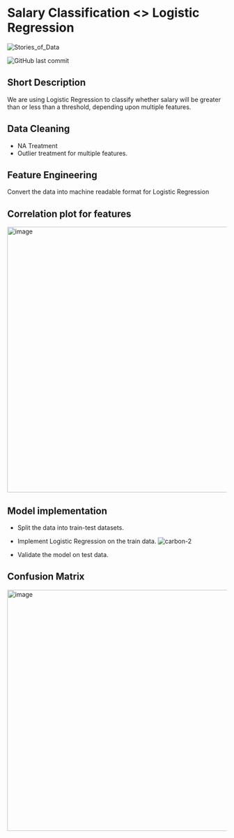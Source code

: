 # Salary Classification <> Logistic Regression

![Stories_of_Data](https://user-images.githubusercontent.com/114144676/193320488-d446e276-ff38-4c43-a747-23f95667f8ef.png)

![GitHub last commit](https://img.shields.io/github/last-commit/story-of-data/salary-classification-logistic-regression)


## Short Description

We are using Logistic Regression to classify whether salary will be greater than or less than a threshold, depending upon multiple features.

## Data Cleaning

 - NA Treatment
 - Outlier treatment for multiple features.
 
## Feature Engineering

Convert the data into machine readable format for Logistic Regression

## Correlation plot for features

<img width="608" alt="image" src="https://user-images.githubusercontent.com/114144676/193321159-236d9f11-012d-4441-a173-935304488324.png">

## Model implementation

- Split the data into train-test datasets.
- Implement Logistic Regression on the train data.
![carbon-2](https://user-images.githubusercontent.com/114144676/193324249-320aef72-0285-46ac-b565-a985df577e3a.png)

- Validate the model on test data.


## Confusion Matrix

<img width="552" alt="image" src="https://user-images.githubusercontent.com/114144676/193323813-f4bfd935-d59a-46d7-a89c-37db8d941be6.png">
